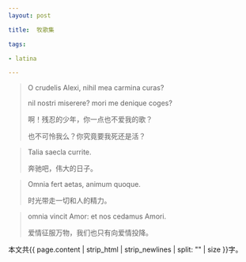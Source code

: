 ```yaml
---
layout: post

title:  牧歌集

tags:

- latina

---
```

> O crudelis Alexi, nihil mea carmina curas?
>
> nil nostri miserere? mori me denique coges?
>
> 啊！残忍的少年，你一点也不爱我的歌？
>
> 也不可怜我么？你究竟要我死还是活？

> Talia saecla currite.
>
> 奔驰吧，伟大的日子。

> Omnia fert aetas, animum quoque.
> 
> 时光带走一切和人的精力。

> omnia vincit Amor: et nos cedamus Amori.
>
> 爱情征服万物，我们也只有向爱情投降。

本文共{{ page.content | strip_html | strip_newlines | split: "" | size }}字。

